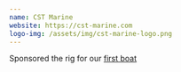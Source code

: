 ```yaml
---
name: CST Marine
website: https://cst-marine.com
logo-img: /assets/img/cst-marine-logo.png
---
```

Sponsored the rig for our [first boat](/boat-one)
